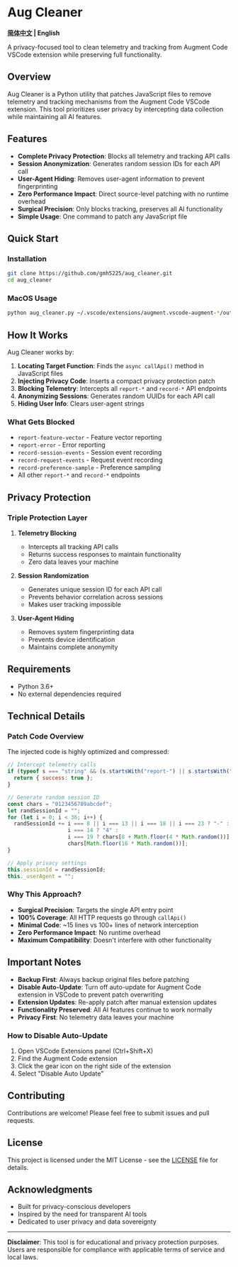 # Aug Cleaner

**[简体中文](README_CN.md) | English**

A privacy-focused tool to clean telemetry and tracking from Augment Code VSCode extension while preserving full functionality.

## Overview

Aug Cleaner is a Python utility that patches JavaScript files to remove telemetry and tracking mechanisms from the Augment Code VSCode extension. This tool prioritizes user privacy by intercepting data collection while maintaining all AI features.

## Features

- **Complete Privacy Protection**: Blocks all telemetry and tracking API calls
- **Session Anonymization**: Generates random session IDs for each API call
- **User-Agent Hiding**: Removes user-agent information to prevent fingerprinting
- **Zero Performance Impact**: Direct source-level patching with no runtime overhead
- **Surgical Precision**: Only blocks tracking, preserves all AI functionality
- **Simple Usage**: One command to patch any JavaScript file

## Quick Start

### Installation

```bash
git clone https://github.com/gmh5225/aug_cleaner.git
cd aug_cleaner
```

### MacOS Usage

```bash
python aug_cleaner.py ~/.vscode/extensions/augment.vscode-augment-*/out/extension.js
```

## How It Works

Aug Cleaner works by:

1. **Locating Target Function**: Finds the `async callApi()` method in JavaScript files
2. **Injecting Privacy Code**: Inserts a compact privacy protection patch
3. **Blocking Telemetry**: Intercepts all `report-*` and `record-*` API endpoints
4. **Anonymizing Sessions**: Generates random UUIDs for each API call
5. **Hiding User Info**: Clears user-agent strings

### What Gets Blocked

- `report-feature-vector` - Feature vector reporting
- `report-error` - Error reporting
- `record-session-events` - Session event recording
- `record-request-events` - Request event recording
- `record-preference-sample` - Preference sampling
- All other `report-*` and `record-*` endpoints

## Privacy Protection

### Triple Protection Layer

1. **Telemetry Blocking**
   - Intercepts all tracking API calls
   - Returns success responses to maintain functionality
   - Zero data leaves your machine

2. **Session Randomization**
   - Generates unique session ID for each API call
   - Prevents behavior correlation across sessions
   - Makes user tracking impossible

3. **User-Agent Hiding**
   - Removes system fingerprinting data
   - Prevents device identification
   - Maintains complete anonymity

## Requirements

- Python 3.6+
- No external dependencies required

## Technical Details

### Patch Code Overview

The injected code is highly optimized and compressed:

```javascript
// Intercept telemetry calls
if (typeof s === "string" && (s.startsWith("report-") || s.startsWith("record-"))) { 
  return { success: true }; 
}

// Generate random session ID
const chars = "0123456789abcdef"; 
let randSessionId = ""; 
for (let i = 0; i < 36; i++) { 
  randSessionId += i === 8 || i === 13 || i === 18 || i === 23 ? "-" : 
                   i === 14 ? "4" : 
                   i === 19 ? chars[8 + Math.floor(4 * Math.random())] : 
                   chars[Math.floor(16 * Math.random())]; 
}

// Apply privacy settings
this.sessionId = randSessionId;
this._userAgent = "";
```

### Why This Approach?

- **Surgical Precision**: Targets the single API entry point
- **100% Coverage**: All HTTP requests go through `callApi()`
- **Minimal Code**: ~15 lines vs 100+ lines of network interception
- **Zero Performance Impact**: No runtime overhead
- **Maximum Compatibility**: Doesn't interfere with other functionality

## Important Notes

- **Backup First**: Always backup original files before patching
- **Disable Auto-Update**: Turn off auto-update for Augment Code extension in VSCode to prevent patch overwriting
- **Extension Updates**: Re-apply patch after manual extension updates
- **Functionality Preserved**: All AI features continue to work normally
- **Privacy First**: No telemetry data leaves your machine

### How to Disable Auto-Update

1. Open VSCode Extensions panel (Ctrl+Shift+X)
2. Find the Augment Code extension
3. Click the gear icon on the right side of the extension
4. Select "Disable Auto Update"

## Contributing

Contributions are welcome! Please feel free to submit issues and pull requests.

## License

This project is licensed under the MIT License - see the [LICENSE](LICENSE) file for details.

## Acknowledgments

- Built for privacy-conscious developers
- Inspired by the need for transparent AI tools
- Dedicated to user privacy and data sovereignty

---

**Disclaimer**: This tool is for educational and privacy protection purposes. Users are responsible for compliance with applicable terms of service and local laws.
